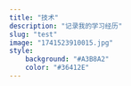 ```yaml
---
title: "技术"
description: "记录我的学习经历"
slug: "test"
image: "1741523910015.jpg"
style:
    background: "#A3B8A2"
    color: "#36412E"
---
```

